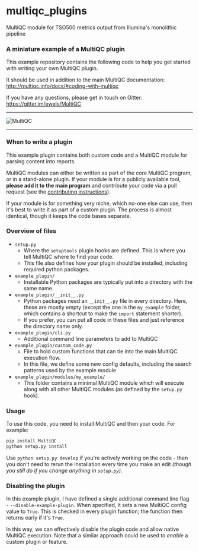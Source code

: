 # multiqc_plugins
MultiQC module for TSO500 metrics output from Illumina's monolithic pipeline

### A miniature example of a MultiQC plugin

This example repository contains the following code to help you get
started with writing your own MultiQC plugin.

It should be used in addition to the main MultiQC documentation:
http://multiqc.info/docs/#coding-with-multiqc

If you have any questions, please get in touch on Gitter:
https://gitter.im/ewels/MultiQC

---

![MultiQC](MultiQC_logo.png)

---

### When to write a plugin

This example plugin contains both custom code and a MultiQC module for parsing content into reports.

MultiQC modules can either be written as part of the core MultiQC program, or in a stand-alone plugin. If your module is for a publicly available tool, **please add it to the main program** and contribute your code via a pull request (see the [contributing instructions](https://github.com/ewels/MultiQC/blob/master/.github/CONTRIBUTING.md)).

If your module is for something very niche, which no-one else can use, then it's best to write it as part of a custom plugin. The process is almost identical, though it keeps the code bases separate.

### Overview of files

* `setup.py`
    * Where the `setuptools` plugin hooks are defined. This is where you tell MultiQC where to find your code.
    * This file also defines how your plugin should be installed, including required python packages.
* `example_plugin/`
    * Installable Python packages are typically put into a directory with the same name.
* `example_plugin/__init__.py`
    * Python packages need an `__init__.py` file in every directory. Here, these are mostly empty (except the one in the `my_example` folder, which contains a shortcut to make the `import` statement shorter).
    * If you prefer, you can put all code in these files and just reference the directory name only.
* `example_plugin/cli.py`
    * Additional command line parameters to add to MultiQC
* `example_plugin/custom_code.py`
    * File to hold custom functions that can tie into the main MultiQC execution flow.
    * In this file, we define some new config defaults, including the search patterns used by the example module
* `example_plugin/modules/my_example/`
    * This folder contains a minimal MultiQC module which will execute along with all other MultiQC modules (as defined by the `setup.py` hook).

### Usage

To use this code, you need to install MultiQC and then your code. For example:

```bash
pip install MultiQC
python setup.py install
```

Use `python setup.py develop` if you're actively working on the code - then you don't need to rerun the installation every time you make an edit _(though you still do if you change anything in `setup.py`)_.

### Disabling the plugin

In this example plugin, I have defined a single additional command line flag - `--disable-example-plugin`. When specified, it sets a new MultiQC config value to `True`. This is checked in every plugin function; the function then returns early if it's `True`.

In this way, we can effectively disable the plugin code and allow native MultiQC execution. Note that a similar approach could be used to _enable_ a custom plugin or feature.

